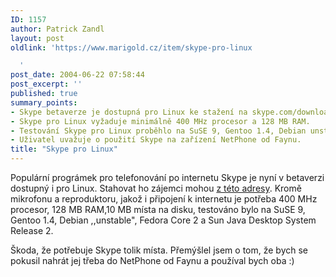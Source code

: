 ```yaml
---
ID: 1157
author: Patrick Zandl
layout: post
oldlink: 'https://www.marigold.cz/item/skype-pro-linux

  '
post_date: 2004-06-22 07:58:44
post_excerpt: ''
published: true
summary_points:
- Skype betaverze je dostupná pro Linux ke stažení na skype.com/download_linux.html.
- Skype pro Linux vyžaduje minimálně 400 MHz procesor a 128 MB RAM.
- Testování Skype pro Linux proběhlo na SuSE 9, Gentoo 1.4, Debian unstable a dalších.
- Uživatel uvažuje o použití Skype na zařízení NetPhone od Faynu.
title: "Skype pro Linux"
---
```


<p>
Populární prográmek pro telefonování po internetu Skype je nyní v betaverzi dostupný i pro Linux. Stahovat ho zájemci mohou <a href="http://www.skype.com/download_linux.html">z této adresy</a>. Kromě mikrofonu a reproduktoru, jakož i připojení k internetu je potřeba 400 MHz procesor, 128 MB RAM,10 MB místa na disku, testováno bylo na SuSE 9, Gentoo 1.4, Debian ,,unstable&quot;, Fedora Core 2 a Sun Java Desktop System Release 2. </p>
<p>
Škoda, že potřebuje Skype tolik místa. Přemýšlel jsem o tom, že bych se pokusil nahrát jej třeba do NetPhone od Faynu a používal bych oba :)</p>